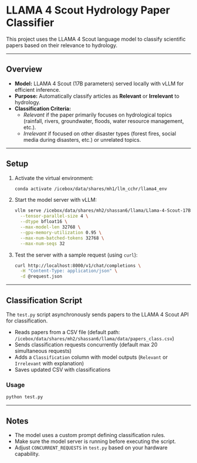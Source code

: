  # LLAMA 4 Scout Hydrology Paper Classifier

 This project uses the LLAMA 4 Scout language model to classify scientific papers based on their relevance to hydrology.

 ---

 ## Overview

 - **Model:** LLAMA 4 Scout (17B parameters) served locally with vLLM for efficient inference.
 - **Purpose:** Automatically classify articles as **Relevant** or **Irrelevant** to hydrology.
 - **Classification Criteria:**  
   - *Relevant* if the paper primarily focuses on hydrological topics (rainfall, rivers, groundwater, floods, water resource management, etc.).  
   - *Irrelevant* if focused on other disaster types (forest fires, social media during disasters, etc.) or unrelated topics.

 ---

 ## Setup

 1. Activate the virtual environment:

    ```bash
    conda activate /icebox/data/shares/mh1/llm_cchr/llama4_env
    ```

 2. Start the model server with vLLM:

    ```bash
    vllm serve /icebox/data/shares/mh2/shassan6/llama/Llama-4-Scout-17B-16E/models--meta-llama--Llama-4-Scout-17B-16E/snapshots/14d516bdff6ac06cec40678529222f193386189c \
      --tensor-parallel-size 4 \
      --dtype bfloat16 \
      --max-model-len 32768 \
      --gpu-memory-utilization 0.95 \
      --max-num-batched-tokens 32768 \
      --max-num-seqs 32
    ```

 3. Test the server with a sample request (using `curl`):

    ```bash
    curl http://localhost:8000/v1/chat/completions \
      -H "Content-Type: application/json" \
      -d @request.json
    ```

 ---

 ## Classification Script

 The `test.py` script asynchronously sends papers to the LLAMA 4 Scout API for classification.

 - Reads papers from a CSV file (default path: `/icebox/data/shares/mh2/shassan6/llama/data/papers_class.csv`)
 - Sends classification requests concurrently (default max 20 simultaneous requests)
 - Adds a `Classification` column with model outputs (`Relevant` or `Irrelevant` with explanation)
 - Saves updated CSV with classifications

 ### Usage

 ```bash
 python test.py
 ```

 ---

 ## Notes

 - The model uses a custom prompt defining classification rules.
 - Make sure the model server is running before executing the script.
 - Adjust `CONCURRENT_REQUESTS` in `test.py` based on your hardware capability.



